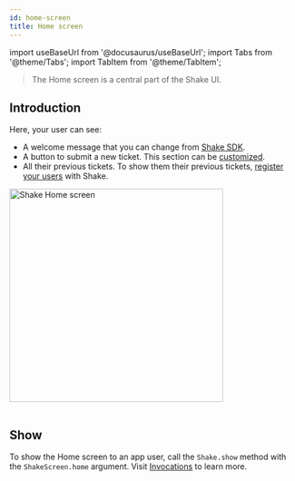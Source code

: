 ```yaml
---
id: home-screen
title: Home screen
---
```


import useBaseUrl from '@docusaurus/useBaseUrl';
import Tabs from '@theme/Tabs';
import TabItem from '@theme/TabItem';

> The Home screen is a central part of the Shake UI.

## Introduction

Here, your user can see:

- A welcome message that you can change from [Shake SDK](/flutter/configuration-and-data/home-screen#changing-the-home-screen-subtitle).
- A button to submit a new ticket. This section can be [customized](/flutter/configuration-and-data/home-screen#setting-up-custom-actions).
- All their previous tickets.
  To show them their previous tickets, [register your users](/flutter/users/overview) with Shake.

<table class="media-container mt-50">
<img
  alt="Shake Home screen"
  width="376"
  src={useBaseUrl('screens/android-home-screen@2x.png')}
/>
</table>

## Show

To show the Home screen to an app user, call the `Shake.show` method with the `ShakeScreen.home` argument.
Visit [Invocations](/flutter/user-feedback/invoke#invoke-through-code) to learn more.
